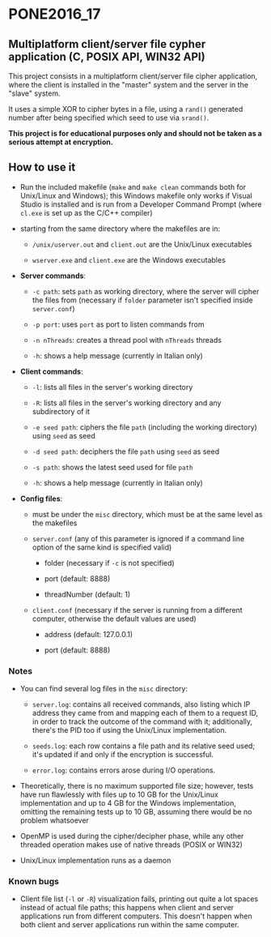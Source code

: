 # PONE2016_17

## Multiplatform client/server file cypher application (C, POSIX API, WIN32 API)

This project consists in a multiplatform client/server file cipher application, where the client is installed in the "master" system and the server in the "slave" system.

It uses a simple XOR to cipher bytes in a file, using a `rand()` generated number after being specified which seed to use via `srand()`.

**This project is for educational purposes only and should not be taken as a serious attempt at encryption.**

## How to use it

- Run the included makefile (`make` and `make clean` commands both for Unix/Linux and Windows); this Windows makefile only works if Visual Studio is installed and is run from a Developer Command Prompt (where `cl.exe` is set up as the C/C++ compiler)

- starting from the same directory where the makefiles are in:

    - `/unix/userver.out` and `client.out` are the Unix/Linux executables
    
    - `wserver.exe` and `client.exe` are the Windows executables
    
- **Server commands**:

    - `-c path`: sets `path` as working directory, where the server will cipher the files from (necessary if `folder` parameter isn't specified inside `server.conf`)
    
    - `-p port`: uses `port` as port to listen commands from
    
    - `-n nThreads`: creates a thread pool with `nThreads` threads
    
    - `-h`: shows a help message (currently in Italian only)
    
- **Client commands**:
    
    - `-l`: lists all files in the server's working directory
    
    - `-R`: lists all files in the server's working directory and any subdirectory of it
    
    - `-e seed path`: ciphers the file `path` (including the working directory) using `seed` as seed
    
    - `-d seed path`: deciphers the file `path` using `seed` as seed
    
    - `-s path`: shows the latest seed used for file `path`
    
    - `-h`: shows a help message (currently in Italian only)
    
- **Config files**:

    - must be under the `misc` directory, which must be at the same level as the makefiles 
    
    - `server.conf` (any of this parameter is ignored if a command line option of the same kind is specified valid)
    
        - folder (necessary if `-c` is not specified)
    
        - port (default: 8888)
        
        - threadNumber (default: 1)
    
    - `client.conf` (necessary if the server is running from a different computer, otherwise the default values are used)
    
        - address (default: 127.0.0.1)
        
        - port (default: 8888)

### Notes

- You can find several log files in the `misc` directory:

    - `server.log`: contains all received commands, also listing which IP address they came from and mapping each of them to a request ID, in order to track the outcome of the command with it; additionally, there's the PID too if using the Unix/Linux implementation.
    
    - `seeds.log`: each row contains a file path and its relative seed used; it's updated if and only if the encryption is successful.
    
    - `error.log`: contains errors arose during I/O operations.

- Theoretically, there is no maximum supported file size; however, tests have run flawlessly with files up to 10 GB for the Unix/Linux implementation and up to 4 GB for the Windows implementation, omitting the remaining tests up to 10 GB, assuming there would be no problem whatsoever

- OpenMP is used during the cipher/decipher phase, while any other threaded operation makes use of native threads (POSIX or WIN32)

- Unix/Linux implementation runs as a daemon

### Known bugs

- Client file list (`-l` or `-R`) visualization fails, printing out quite a lot spaces instead of actual file paths; this happens when client and server applications run from different computers. This doesn't happen when both client and server applications run within the same computer.
